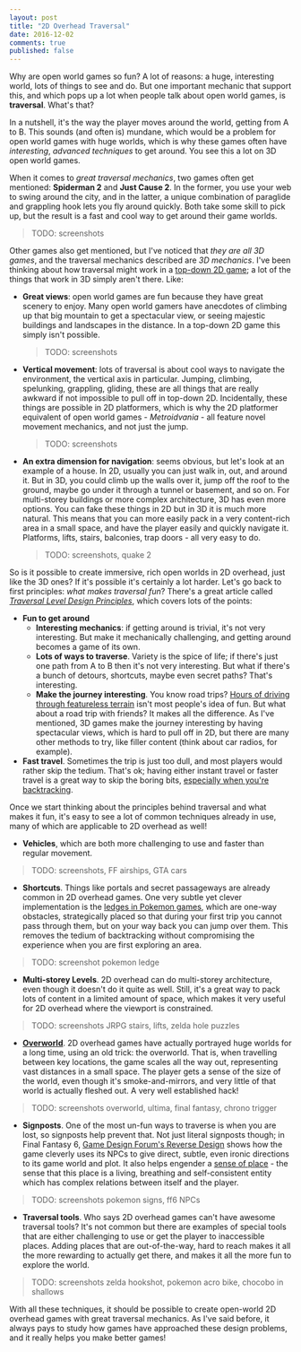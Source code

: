 ```yaml
---
layout: post
title: "2D Overhead Traversal"
date: 2016-12-02
comments: true
published: false
---
```


Why are open world games so fun? A lot of reasons: a huge, interesting world, lots of things to see and do. But one important mechanic that support this, and which pops up a lot when people talk about open world games, is **traversal**. What's that?

In a nutshell, it's the way the player moves around the world, getting from A to B. This sounds (and often is) mundane, which would be a problem for open world games with huge worlds, which is why these games often have *interesting*, *advanced techniques* to get around. You see this a lot on 3D open world games.

When it comes to *great traversal mechanics*, two games  often get mentioned: **Spiderman 2** and **Just Cause 2**. In the former, you use your web to swing around the city, and in the latter, a unique combination of paraglide and grappling hook lets you fly around quickly. Both take some skill to pick up, but the result is a fast and cool way to get around their game worlds.

> TODO: screenshots

Other games also get mentioned, but I've noticed that *they are all 3D games*, and the traversal mechanics described are *3D mechanics*. I've been thinking about how traversal might work in a [top-down 2D game](http://cxong.github.io/cdogs-sdl); a lot of the things that work in 3D simply aren't there. Like:

- **Great views**: open world games are fun because they have great scenery to enjoy. Many open world gamers have anecdotes of climbing up that big mountain to get a spectacular view, or seeing majestic buildings and landscapes in the distance. In a top-down 2D game this simply isn't possible.

  > TODO: screenshots

- **Vertical movement**: lots of traversal is about cool ways to navigate the environment, the vertical axis in particular. Jumping, climbing, spelunking, grappling, gliding, these are all things that are really awkward if not impossible to pull off in top-down 2D. Incidentally, these things are possible in 2D platformers, which is why the 2D platformer equivalent of open world games - *Metroidvania* - all feature novel movement mechanics, and not just the jump.

  > TODO: screenshots

- **An extra dimension for navigation**: seems obvious, but let's look at an example of a house. In 2D, usually you can just walk in, out, and around it. But in 3D, you could climb up the walls over it, jump off the roof to the ground, maybe go under it through a tunnel or basement, and so on. For multi-storey buildings or more complex architecture, 3D has even more options. You can fake these things in 2D but in 3D it is much more natural. This means that you can more easily pack in a very content-rich area in a small space, and have the player easily and quickly navigate it. Platforms, lifts, stairs, balconies, trap doors - all very easy to do.

  > TODO: screenshots, quake 2

So is it possible to create immersive, rich open worlds in 2D overhead, just like the 3D ones? If it's possible it's certainly a lot harder. Let's go back to first principles: *what makes traversal fun*? There's a great article called [*Traversal Level Design Principles*](http://www.gamasutra.com/blogs/TravisHoffstetter/20160107/263175/Traversal_Level_Design_Principles.php), which covers lots of the points:

- **Fun to get around**
  - **Interesting mechanics**: if getting around is trivial, it's not very interesting. But make it mechanically challenging, and getting around becomes a game of its own.
  - **Lots of ways to traverse**. Variety is the spice of life; if there's just one path from A to B then it's not very interesting. But what if there's a bunch of detours, shortcuts, maybe even secret paths? That's interesting.
  - **Make the journey interesting**. You know road trips? [Hours of driving through featureless terrain](https://en.wikipedia.org/wiki/Penn_%26_Teller's_Smoke_and_Mirrors#Desert_Bus) isn't most people's idea of fun. But what about a road trip with friends? It makes all the difference. As I've mentioned, 3D games make the journey interesting by having spectacular views, which is hard to pull off in 2D, but there are many other methods to try, like filler content (think about car radios, for example).
- **Fast travel**. Sometimes the trip is just too dull, and most players would rather skip the tedium. That's ok; having either instant travel or faster travel is a great way to skip the boring bits, [especially when you're backtracking](http://gamedev.stackexchange.com/q/83893/26250).

Once we start thinking about the principles behind traversal and what makes it fun, it's easy to see a lot of common techniques already in use, many of which are applicable to 2D overhead as well!

- **Vehicles**, which are both more challenging to use and faster than regular movement.

> TODO: screenshots, FF airships, GTA cars

- **Shortcuts**. Things like portals and secret passageways are already common in 2D overhead games. One very subtle yet clever implementation is the [ledges in Pokemon games](http://bulbapedia.bulbagarden.net/wiki/Ledge), which are one-way obstacles, strategically placed so that during your first trip you cannot pass through them, but on your way back you can jump over them. This removes the tedium of backtracking without compromising the experience when you are first exploring an area.

> TODO: screenshot pokemon ledge

- **Multi-storey Levels**. 2D overhead can do multi-storey architecture, even though it doesn't do it quite as well. Still, it's a great way to pack lots of content in a limited amount of space, which makes it very useful for 2D overhead where the viewport is constrained.

> TODO: screenshots JRPG stairs, lifts, zelda hole puzzles

- [**Overworld**](https://en.wikipedia.org/wiki/Overworld). 2D overhead games have actually portrayed huge worlds for a long time, using an old trick: the overworld. That is, when travelling between key locations, the game scales all the way out, representing vast distances in a small space. The player gets a sense of the size of the world, even though it's smoke-and-mirrors, and very little of that world is actually fleshed out. A very well established hack!

> TODO: screenshots overworld, ultima, final fantasy, chrono trigger

- **Signposts**. One of the most un-fun ways to traverse is when you are lost, so signposts help prevent that. Not just literal signposts though; in Final Fantasy 6, [Game Design Forum's Reverse Design](http://thegamedesignforum.com/features/reverse_design_ff6_5.html) shows how the game cleverly uses its NPCs to give direct, subtle, even ironic directions to its game world and plot. It also helps engender a [sense of place](http://venturebeat.com/community/2012/05/30/games-need-more-place/) - the sense that this place is a living, breathing and self-consistent entity which has complex relations between itself and the player.

> TODO: screenshots pokemon signs, ff6 NPCs

- **Traversal tools**. Who says 2D overhead games can't have awesome traversal tools? It's not common but there are examples of special tools that are either challenging to use or get the player to inaccessible places. Adding places that are out-of-the-way, hard to reach makes it all the more rewarding to actually get there, and makes it all the more fun to explore the world.

> TODO: screenshots zelda hookshot, pokemon acro bike, chocobo in shallows

With all these techniques, it should be possible to create open-world 2D overhead games with great traversal mechanics. As I've said before, it always pays to study how games have approached these design problems, and it really helps you make better games!
